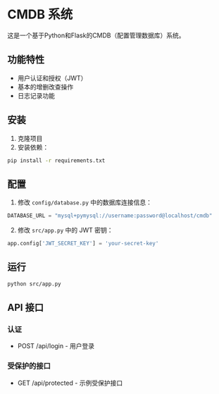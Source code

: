 # CMDB 系统

这是一个基于Python和Flask的CMDB（配置管理数据库）系统。

## 功能特性

- 用户认证和授权（JWT）
- 基本的增删改查操作
- 日志记录功能

## 安装

1. 克隆项目
2. 安装依赖：
```bash
pip install -r requirements.txt
```

## 配置

1. 修改 `config/database.py` 中的数据库连接信息：
```python
DATABASE_URL = "mysql+pymysql://username:password@localhost/cmdb"
```

2. 修改 `src/app.py` 中的 JWT 密钥：
```python
app.config['JWT_SECRET_KEY'] = 'your-secret-key'
```

## 运行

```bash
python src/app.py
```

## API 接口

### 认证
- POST /api/login - 用户登录

### 受保护的接口
- GET /api/protected - 示例受保护接口 